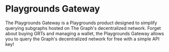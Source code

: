 # Playgrounds Gateway
The Playgrounds Gateway is a Playgrounds product designed to simplify querying subgraphs hosted on The Graph's decentralized network. Forget about buying GRTs and managing a wallet, the Playgrounds Gateway allows you to query the Graph's decentralized network for free with a simple API key!
